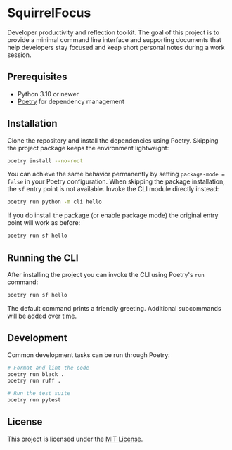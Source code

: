 # SquirrelFocus

Developer productivity and reflection toolkit. The goal of this project is to
provide a minimal command line interface and supporting documents that help
developers stay focused and keep short personal notes during a work session.

## Prerequisites

- Python 3.10 or newer
- [Poetry](https://python-poetry.org/) for dependency management

## Installation

Clone the repository and install the dependencies using Poetry. Skipping the
project package keeps the environment lightweight:

```bash
poetry install --no-root
```

You can achieve the same behavior permanently by setting
`package-mode = false` in your Poetry configuration. When skipping the
package installation, the `sf` entry point is not available. Invoke the
CLI module directly instead:

```bash
poetry run python -m cli hello
```

If you do install the package (or enable package mode) the original
entry point will work as before:

```bash
poetry run sf hello
```

## Running the CLI

After installing the project you can invoke the CLI using Poetry's `run` command:

```bash
poetry run sf hello
```

The default command prints a friendly greeting. Additional subcommands will be
added over time.

## Development

Common development tasks can be run through Poetry:

```bash
# Format and lint the code
poetry run black .
poetry run ruff .

# Run the test suite
poetry run pytest
```

## License

This project is licensed under the [MIT License](LICENSE).
